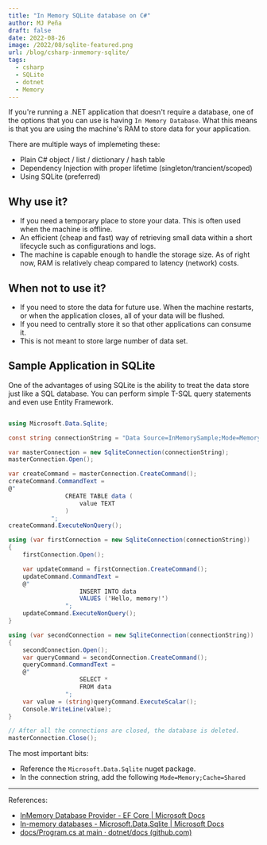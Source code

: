 ```yaml
---
title: "In Memory SQLite database on C#"
author: MJ Peña
draft: false
date: 2022-08-26
image: /2022/08/sqlite-featured.png
url: /blog/csharp-inmemory-sqlite/
tags:
  - csharp
  - SQLite
  - dotnet
  - Memory
---
```


If you're running a .NET application that doesn't require a database, one of the options that you can use is having `In Memory Database`. What this means is that you are using the machine's RAM to store data for your application.

There are multiple ways of implemeting these:

- Plain C# object / list / dictionary / hash table
- Dependency Injection with proper lifetime (singleton/trancient/scoped)
- Using SQLite (preferred)

## Why use it?

- If you need a temporary place to store your data. This is often used when the machine is offline.
- An efficient (cheap and fast) way of retrieving small data within a short lifecycle such as configurations and logs.
- The machine is capable enough to handle the storage size. As of right now, RAM is relatively cheap compared to latency (network) costs.

## When not to use it?

- If you need to store the data for future use. When the machine restarts, or when the application closes, all of your data will be flushed.
- If you need to centrally store it so that other applications can consume it.
- This is not meant to store large number of data set.

## Sample Application in SQLite

One of the advantages of using SQLite is the ability to treat the data store just like a SQL database. You can perform simple T-SQL query statements and even use Entity Framework.

```csharp

using Microsoft.Data.Sqlite;

const string connectionString = "Data Source=InMemorySample;Mode=Memory;Cache=Shared";

var masterConnection = new SqliteConnection(connectionString);
masterConnection.Open();

var createCommand = masterConnection.CreateCommand();
createCommand.CommandText =
@"
                CREATE TABLE data (
                    value TEXT
                )
            ";
createCommand.ExecuteNonQuery();

using (var firstConnection = new SqliteConnection(connectionString))
{
    firstConnection.Open();

    var updateCommand = firstConnection.CreateCommand();
    updateCommand.CommandText =
    @"
                    INSERT INTO data
                    VALUES ('Hello, memory!')
                ";
    updateCommand.ExecuteNonQuery();
}

using (var secondConnection = new SqliteConnection(connectionString))
{
    secondConnection.Open();
    var queryCommand = secondConnection.CreateCommand();
    queryCommand.CommandText =
    @"
                    SELECT *
                    FROM data
                ";
    var value = (string)queryCommand.ExecuteScalar();
    Console.WriteLine(value);
}

// After all the connections are closed, the database is deleted.
masterConnection.Close();

```

The most important bits:

- Reference the `Microsoft.Data.Sqlite` nuget package.
- In the connection string, add the following `Mode=Memory;Cache=Shared`

---

References:

- [InMemory Database Provider - EF Core | Microsoft Docs](https://docs.microsoft.com/en-us/ef/core/providers/in-memory/?tabs=dotnet-core-cli)
- [In-memory databases - Microsoft.Data.Sqlite | Microsoft Docs](https://docs.microsoft.com/en-us/dotnet/standard/data/sqlite/in-memory-databases)
- [docs/Program.cs at main · dotnet/docs (github.com)](https://github.com/dotnet/docs/blob/main/samples/snippets/standard/data/sqlite/InMemorySample/Program.cs)

